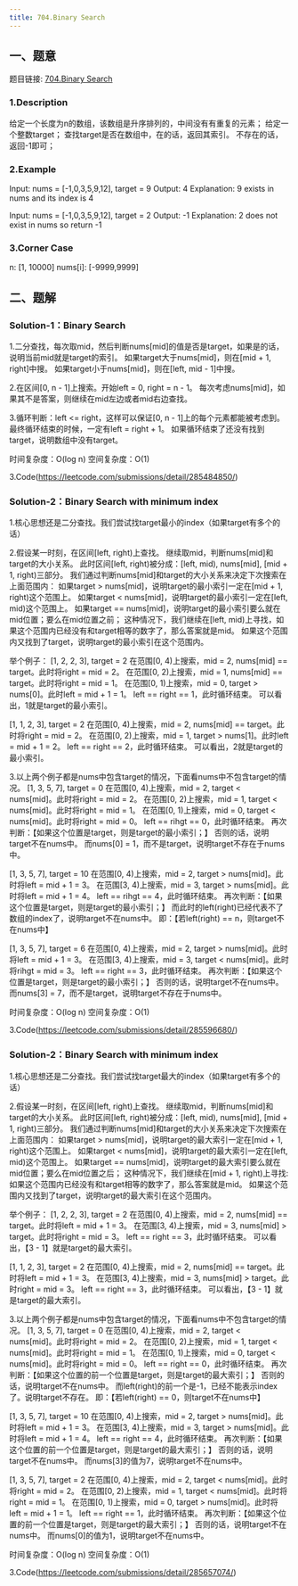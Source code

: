 ```yaml
---
title: 704.Binary Search
---
```


## 一、题意
题目链接: [704.Binary Search](https://leetcode.com/problems/binary-search/)
### 1.Description
给定一个长度为n的数组，该数组是升序排列的，中间没有有重复的元素；
给定一个整数target；
查找target是否在数组中，在的话，返回其索引。
不存在的话，返回-1即可；
### 2.Example
Input: nums = [-1,0,3,5,9,12], target = 9
Output: 4
Explanation: 9 exists in nums and its index is 4

Input: nums = [-1,0,3,5,9,12], target = 2
Output: -1
Explanation: 2 does not exist in nums so return -1
### 3.Corner Case
n: [1, 10000]
nums[i]: [-9999,9999]

## 二、题解
### Solution-1：Binary Search
1.二分查找，每次取mid，然后判断nums[mid]的值是否是target，如果是的话，说明当前mid就是target的索引。
如果target大于nums[mid]，则在[mid + 1, right]中搜。
如果target小于nums[mid]，则在[left, mid - 1]中搜。

2.在区间[0, n - 1]上搜索。开始left = 0, right = n - 1。
每次考虑nums[mid]，如果其不是答案，则继续在mid左边或者mid右边查找。

3.循环判断：left <= right，这样可以保证[0, n - 1]上的每个元素都能被考虑到。
最终循环结束的时候，一定有left = right + 1。
如果循环结束了还没有找到target，说明数组中没有target。

时间复杂度：O(log n)
空间复杂度：O(1)

3.Code(https://leetcode.com/submissions/detail/285484850/)

### Solution-2：Binary Search with minimum index
1.核心思想还是二分查找。我们尝试找target最小的index（如果target有多个的话）

2.假设某一时刻，在区间[left, right)上查找。
继续取mid，判断nums[mid]和target的大小关系。
此时区间[left, right)被分成：[left, mid), nums[mid], [mid + 1, right)三部分。
我们通过判断nums[mid]和target的大小关系来决定下次搜索在上面范围内：
如果target > nums[mid]，说明target的最小索引一定在[mid + 1, right)这个范围上。
如果target < nums[mid]，说明target的最小索引一定在[left, mid)这个范围上。
如果target == nums[mid]，说明target的最小索引要么就在mid位置；要么在mid位置之前；
这种情况下，我们继续在[left, mid)上寻找，如果这个范围内已经没有和target相等的数字了，那么答案就是mid。
如果这个范围内又找到了target，说明target的最小索引在这个范围内。

举个例子：
[1, 2, 2, 3], target = 2
在范围[0, 4)上搜索，mid = 2, nums[mid] == target。此时将right = mid = 2。
在范围[0, 2)上搜索，mid = 1, nums[mid] == target。此时将right = mid = 1。
在范围[0, 1)上搜索，mid = 0, target > nums[0]。此时left = mid + 1 = 1。
left == right == 1，此时循环结束。
可以看出，1就是target的最小索引。

[1, 1, 2, 3], target = 2
在范围[0, 4)上搜索，mid = 2, nums[mid] == target。此时将right = mid = 2。
在范围[0, 2)上搜索，mid = 1, target > nums[1]。此时left = mid + 1 = 2。
left == right == 2，此时循环结束。
可以看出，2就是target的最小索引。

3.以上两个例子都是nums中包含target的情况，下面看nums中不包含target的情况。
[1, 3, 5, 7], target = 0
在范围[0, 4)上搜索，mid = 2, target < nums[mid]。此时将right = mid = 2。
在范围[0, 2)上搜索，mid = 1, target < nums[mid]。此时将right = mid = 1。
在范围[0, 1)上搜索，mid = 0, target < nums[mid]。此时将right = mid = 0。
left == rihgt == 0，此时循环结束。
再次判断：【如果这个位置是target，则是target的最小索引；】
否则的话，说明target不在nums中。
而nums[0] = 1，而不是target，说明target不存在于nums中。

[1, 3, 5, 7], target = 10
在范围[0, 4)上搜索，mid = 2, target > nums[mid]。此时将left = mid + 1 = 3。
在范围[3, 4)上搜索，mid = 3, target > nums[mid]。此时将left = mid + 1 = 4。
left == rihgt == 4，此时循环结束。
再次判断：【如果这个位置是target，则是target的最小索引；】
而此时的left(right)已经代表不了数组的index了，说明target不在nums中。
即：【若left(right) == n，则target不在nums中】

[1, 3, 5, 7], target = 6
在范围[0, 4)上搜索，mid = 2, target > nums[mid]。此时将left = mid + 1 = 3。
在范围[3, 4)上搜索，mid = 3, target < nums[mid]。此时将rihgt = mid = 3。
left == right == 3，此时循环结束。
再次判断：【如果这个位置是target，则是target的最小索引；】
否则的话，说明target不在nums中。
而nums[3] = 7，而不是target，说明target不存在于nums中。


时间复杂度：O(log n)
空间复杂度：O(1)

3.Code(https://leetcode.com/submissions/detail/285596680/)

### Solution-2：Binary Search with minimum index
1.核心思想还是二分查找。我们尝试找target最大的index（如果target有多个的话）

2.假设某一时刻，在区间[left, right)上查找。
继续取mid，判断nums[mid]和target的大小关系。
此时区间[left, right)被分成：[left, mid), nums[mid], [mid + 1, right)三部分。
我们通过判断nums[mid]和target的大小关系来决定下次搜索在上面范围内：
如果target > nums[mid]，说明target的最大索引一定在[mid + 1, right)这个范围上。
如果target < nums[mid]，说明target的最大索引一定在[left, mid)这个范围上。
如果target == nums[mid]，说明target的最大索引要么就在mid位置；要么在mid位置之后；
这种情况下，我们继续在[mid + 1, right)上寻找:
如果这个范围内已经没有和target相等的数字了，那么答案就是mid。
如果这个范围内又找到了target，说明target的最大索引在这个范围内。

举个例子：
[1, 2, 2, 3], target = 2
在范围[0, 4)上搜索，mid = 2, nums[mid] == target。此时将left = mid + 1 = 3。
在范围[3, 4)上搜索，mid = 3, nums[mid] > target。此时将right = mid = 3。
left == right == 3，此时循环结束。
可以看出，【3 - 1】就是target的最大索引。

[1, 1, 2, 3], target = 2
在范围[0, 4)上搜索，mid = 2, nums[mid] == target。此时将left = mid + 1 = 3。
在范围[3, 4)上搜索，mid = 3, nums[mid] > target。此时right = mid = 3。
left == right == 3，此时循环结束。
可以看出，【3 - 1】就是target的最大索引。

3.以上两个例子都是nums中包含target的情况，下面看nums中不包含target的情况。
[1, 3, 5, 7], target = 0
在范围[0, 4)上搜索，mid = 2, target < nums[mid]。此时将right = mid = 2。
在范围[0, 2)上搜索，mid = 1, target < nums[mid]。此时将right = mid = 1。
在范围[0, 1)上搜索，mid = 0, target < nums[mid]。此时将right = mid = 0。
left == right == 0，此时循环结束。
再次判断：【如果这个位置的前一个位置是target，则是target的最大索引；】
否则的话，说明target不在nums中。
而left(right)的前一个是-1，已经不能表示index了。说明target不存在。
即：【若left(right) == 0，则target不在nums中】

[1, 3, 5, 7], target = 10
在范围[0, 4)上搜索，mid = 2, target > nums[mid]。此时将left = mid + 1 = 3。
在范围[3, 4)上搜索，mid = 3, target > nums[mid]。此时将left = mid + 1 = 4。
left == right == 4，此时循环结束。
再次判断：【如果这个位置的前一个位置是target，则是target的最大索引；】
否则的话，说明target不在nums中。
而nums[3]的值为7，说明target不在nums中。

[1, 3, 5, 7], target = 2
在范围[0, 4)上搜索，mid = 2, target < nums[mid]。此时将right = mid = 2。
在范围[0, 2)上搜索，mid = 1, target < nums[mid]。此时将right = mid = 1。
在范围[0, 1)上搜索，mid = 0, target > nums[mid]。此时将left = mid + 1 = 1。
left == right == 1，此时循环结束。
再次判断：【如果这个位置的前一个位置是target，则是target的最大索引；】
否则的话，说明target不在nums中。
而nums[0]的值为1，说明target不在nums中。


时间复杂度：O(log n)
空间复杂度：O(1)

3.Code(https://leetcode.com/submissions/detail/285657074/)

